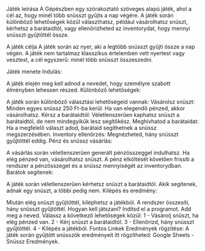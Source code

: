 Játék leírása
A Gépészben egy szórakoztató szöveges alapú játék, ahol a cél az, hogy minél több snüsszt gyűjts a nap végére. A játék során különböző lehetőségek közül választhatsz, például vásárolhatsz snüszt, kérhetsz a barátaidtól, vagy ellenőrizheted az inventorydat, hogy mennyi snüsszt gyűjtöttél össze.

A játék célja
A játék során az nyer, aki a legtöbb snüsszt gyűjti össze a nap végén. A játék nem tartalmaz klasszikus értelemben vett nyertest vagy vesztest, a cél egyszerű: minél több snüsszt összeszedni.

Játék menete
Indulás:

A játék elején meg kell adnod a nevedet, hogy személyre szabott élményben lehessen részed.
Különböző lehetőségek:

A játék során különböző választási lehetőségeid vannak:
Vásárolsz snüszt: Minden egyes snüssz 250 Ft-ba kerül. Ha van elegendő pénzed, akkor vásárolhatsz.
Kérsz a barátaidtól: Véletlenszerűen kaphatsz snüszt a barátaidtól, de nem mindegyikük lesz segítőkész.
Meghívhatod a barátaidat: Ha a megfelelő választ adod, barátaid segíthetnek a snüssz megszerzésében.
Inventory ellenőrzés: Megnézheted, hány snüsszt gyűjtöttél eddig.
Pénz és snüssz vásárlás:

A vásárlás során véletlenszerűen generált pénzösszeggel indulhatsz. Ha elég pénzed van, vásárolhatsz snüszt.
A pénz elköltését követően frissíti a rendszer a pénzösszeget és a snüssz mennyiségét az inventorydban.
Barátok segítenek:

A játék során véletlenszerűen kérhetsz snüszt a barátaidtól. Akik segítenek, adnak egy snüszt, a többi pedig nem.
Kilépés és eredmény:

Miután elég snüszt gyűjtöttél, kiléphetsz a játékból. A rendszer összesíti, hány snüsszt gyűjtöttél.
Hogyan kell játszani?
Indítsd el a programot.
Add meg a neved.
Válassz a következő lehetőségek közül:
1 - Vásárolj snüszt, ha elég pénzed van.
2 - Kérj snüszt a barátaidtól.
3 - Ellenőrizd, hány snüsszt gyűjtöttél.
4 - Kilépés a játékból.
Fontos Linkek
Eredmények rögzítése: A játék során gyűjtött snüsszök eredményeit itt rögzítheted: Google Sheets - Snüssz Eredmények.
